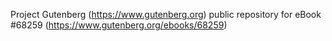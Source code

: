 Project Gutenberg (https://www.gutenberg.org) public repository for
eBook #68259 (https://www.gutenberg.org/ebooks/68259)
